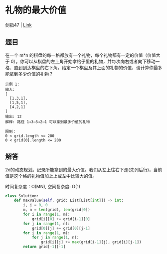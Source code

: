 # 礼物的最大价值
剑指47 | [Link](https://leetcode-cn.com/problems/li-wu-de-zui-da-jie-zhi-lcof/)

## 题目
在一个 m*n 的棋盘的每一格都放有一个礼物，每个礼物都有一定的价值（价值大于 0）。你可以从棋盘的左上角开始拿格子里的礼物，并每次向右或者向下移动一格、直到到达棋盘的右下角。给定一个棋盘及其上面的礼物的价值，请计算你最多能拿到多少价值的礼物？
```
示例 1:
输入: 
[
  [1,3,1],
  [1,5,1],
  [4,2,1]
]
输出: 12
解释: 路径 1→3→5→2→1 可以拿到最多价值的礼物

限制：
0 < grid.length <= 200
0 < grid[0].length <= 200
```

## 解答
2d的动态规划。记录所能拿到的最大价值。我们从左上往右下走(先列后行)，当前值是这个格的礼物值加上上或左中比较大的值。

时间复杂度：O(MN), 空间复杂度: O(1)
```python
class Solution:
    def maxValue(self, grid: List[List[int]]) -> int:
        i, j = 0, 0
        m, n = len(grid), len(grid[0])
        for i in range(1, m):
            grid[i][0] += grid[i-1][0]
        for j in range(1, n):
            grid[0][j] += grid[0][j-1]
        for i in range(1, m):
            for j in range(1, n):
                grid[i][j] += max(grid[i-1][j], grid[i][j-1])
        return grid[-1][-1]
```